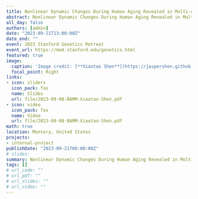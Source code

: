 ```yaml
---
title: Nonlinear Dynamic Changes During Human Aging Revealed in Multi-omics Profiles
abstract: Nonlinear Dynamic Changes During Human Aging Revealed in Multi-omics Profiles
all_day: false
authors: [admin]
date: "2023-09-21T13:00:00Z"
date_end: ""
event: 2023 Stanford Genetics Retreat
event_url: https://med.stanford.edu/genetics.html
featured: true
image:
  caption: 'Image credit: [**Xiaotao Shen**](https://jaspershen.github.io/)'
  focal_point: Right
links:
- icon: sliders
  icon_pack: fas
  name: Slides
  url: file/2023-09-08-BAMM-Xiaotao-Shen.pdf
- icon: video
  icon_pack: fas
  name: Video
  url: file/2023-09-08-BAMM-Xiaotao-Shen.pdf
math: true
location: Montery, United States
projects:
- internal-project
publishDate: "2023-09-21T00:00:00Z"
# slides: 
summary: Nonlinear Dynamic Changes During Human Aging Revealed in Multi-omics Profiles Health
tags: []
# url_code: ""
# url_pdf: ""
# url_slides: ""
# url_video: ""
---
```


